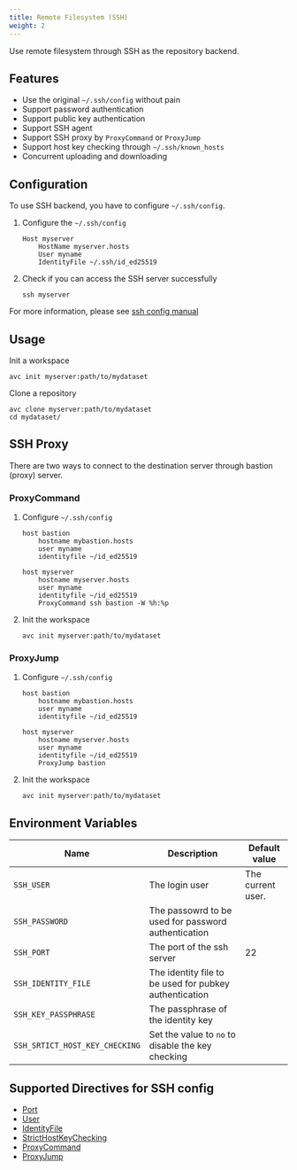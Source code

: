 ```yaml
---
title: Remote Filesystem (SSH)
weight: 2
---
```


Use remote filesystem through SSH as the repository backend.

## Features

- Use the original `~/.ssh/config` without pain
- Support password authentication
- Support public key authentication
- Support SSH agent
- Support SSH proxy by `ProxyCommand` or `ProxyJump`
- Support host key checking through `~/.ssh/known_hosts`
- Concurrent uploading and downloading

## Configuration
To use SSH backend, you have to configure `~/.ssh/config`.  

1. Configure the `~/.ssh/config`
    ```
    Host myserver
        HostName myserver.hosts
        User myname
        IdentityFile ~/.ssh/id_ed25519
    ```

1. Check if you can access the SSH server successfully

    ```
    ssh myserver
    ```

For more information, please see [ssh config manual](https://man.openbsd.org/ssh_config)

## Usage

Init a workspace

```shell
avc init myserver:path/to/mydataset
```

Clone a repository

```shell
avc clone myserver:path/to/mydataset
cd mydataset/
```

## SSH Proxy

There are two ways to connect to the destination server through bastion (proxy) server.

### ProxyCommand

1. Configure `~/.ssh/config`
    ```
    host bastion
        hostname mybastion.hosts
        user myname
        identityfile ~/id_ed25519

    host myserver
        hostname myserver.hosts
        user myname
        identityfile ~/id_ed25519
        ProxyCommand ssh bastion -W %h:%p
    ```
1. Init the workspace
    ```
    avc init myserver:path/to/mydataset
    ```

### ProxyJump


1. Configure `~/.ssh/config`
    ```
    host bastion
        hostname mybastion.hosts
        user myname
        identityfile ~/id_ed25519

    host myserver
        hostname myserver.hosts
        user myname
        identityfile ~/id_ed25519
        ProxyJump bastion
    ```

1. Init the workspace
    ```
    avc init myserver:path/to/mydataset
    ```

## Environment Variables


| Name | Description | Default value |
| --- | --- | --- |
| `SSH_USER` | The login user | The current user. |
| `SSH_PASSWORD` | The passowrd to be used for password authentication |  |
| `SSH_PORT` | The port of the ssh server | 22 |
| `SSH_IDENTITY_FILE` | The identity file to be used for pubkey authentication |  |
| `SSH_KEY_PASSPHRASE` | The passphrase of the identity key  |  |
| `SSH_SRTICT_HOST_KEY_CHECKING` | Set the value to `no` to disable the key checking | |

## Supported Directives for SSH config

- [Port](https://man.openbsd.org/ssh_config#Port)
- [User](https://man.openbsd.org/ssh_config#User)
- [IdentityFile](https://man.openbsd.org/ssh_config#IdentityFile)
- [StrictHostKeyChecking](https://man.openbsd.org/ssh_config#StrictHostKeyChecking)
- [ProxyCommand](https://man.openbsd.org/ssh_config#ProxyCommand)
- [ProxyJump](https://man.openbsd.org/ssh_config#ProxyJump)
